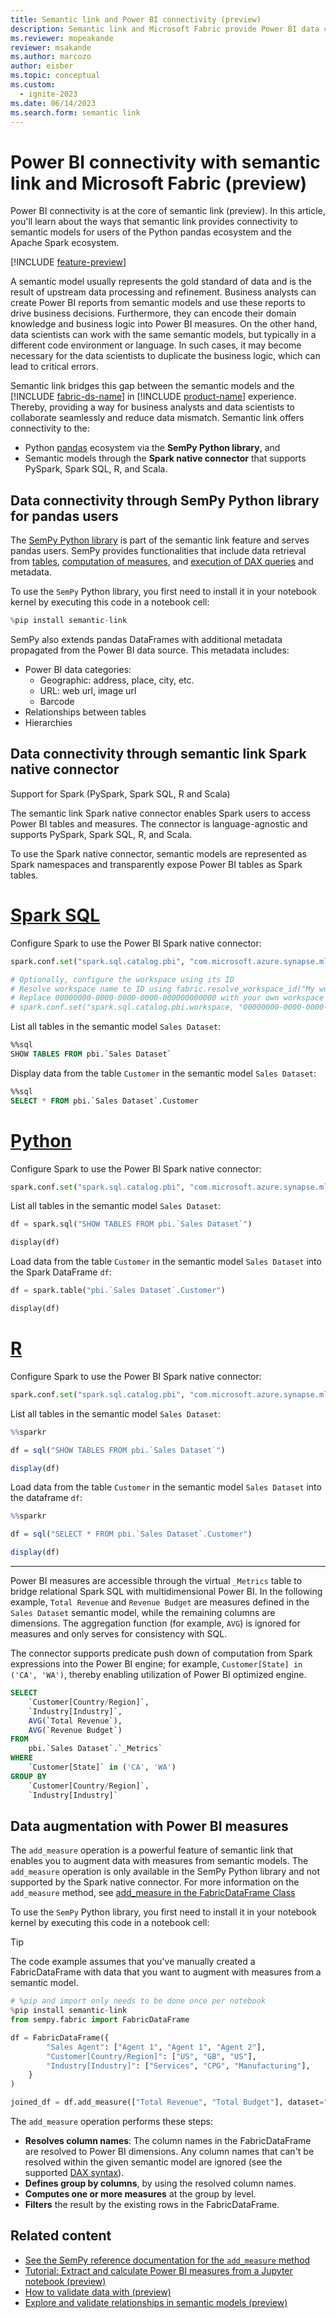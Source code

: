 ```yaml
---
title: Semantic link and Power BI connectivity (preview)
description: Semantic link and Microsoft Fabric provide Power BI data connectivity for pandas and Spark ecosystems.
ms.reviewer: mopeakande
reviewer: msakande
ms.author: marcozo
author: eisber
ms.topic: conceptual
ms.custom:
  - ignite-2023
ms.date: 06/14/2023
ms.search.form: semantic link
---
```


# Power BI connectivity with semantic link and Microsoft Fabric (preview)

Power BI connectivity is at the core of semantic link (preview).
In this article, you'll learn about the ways that semantic link provides connectivity to semantic models for users of the Python pandas ecosystem and the Apache Spark ecosystem.

[!INCLUDE [feature-preview](../includes/feature-preview-note.md)]

A semantic model usually represents the gold standard of data and is the result of upstream data processing and refinement.
Business analysts can create Power BI reports from semantic models and use these reports to drive business decisions.
Furthermore, they can encode their domain knowledge and business logic into Power BI measures.
On the other hand, data scientists can work with the same semantic models, but typically in a different code environment or language.
In such cases, it may become necessary for the data scientists to duplicate the business logic, which can lead to critical errors.

Semantic link bridges this gap between the semantic models and the [!INCLUDE [fabric-ds-name](includes/fabric-ds-name.md)] in [!INCLUDE [product-name](../includes/product-name.md)] experience.
Thereby, providing a way for business analysts and data scientists to collaborate seamlessly and reduce data mismatch. Semantic link offers connectivity to the:

- Python [pandas](https://pandas.pydata.org/) ecosystem via the **SemPy Python library**, and
- Semantic models through the **Spark native connector** that supports PySpark, Spark SQL, R, and Scala.

## Data connectivity through SemPy Python library for pandas users

The [SemPy Python library](/python/api/semantic-link/overview-semantic-link) is part of the semantic link feature and serves pandas users.
SemPy provides functionalities that include data retrieval from [tables](/python/api/semantic-link-sempy/sempy.fabric#sempy-fabric-read-table), [computation of measures](/python/api/semantic-link-sempy/sempy.fabric#sempy-fabric-evaluate-measure), and [execution of DAX queries](/python/api/semantic-link-sempy/sempy.fabric#sempy-fabric-evaluate-dax) and metadata.

To use the `SemPy` Python library, you first need to install it in your notebook kernel by executing this code in a notebook cell:

```python
%pip install semantic-link
```

SemPy also extends pandas DataFrames with additional metadata propagated from the Power BI data source.
This metadata includes:

- Power BI data categories:
  - Geographic: address, place, city, etc.
  - URL: web url, image url
  - Barcode
- Relationships between tables
- Hierarchies

## Data connectivity through semantic link Spark native connector

Support for Spark (PySpark, Spark SQL, R and Scala)

The semantic link Spark native connector enables Spark users to access Power BI tables and measures.
The connector is language-agnostic and supports PySpark, Spark SQL, R, and Scala.

To use the Spark native connector, semantic models are represented as Spark namespaces and transparently expose Power BI tables as Spark tables.

# [Spark SQL](#tab/sql)

Configure Spark to use the Power BI Spark native connector:

```Python
spark.conf.set("spark.sql.catalog.pbi", "com.microsoft.azure.synapse.ml.powerbi.PowerBICatalog")

# Optionally, configure the workspace using its ID
# Resolve workspace name to ID using fabric.resolve_workspace_id("My workspace")
# Replace 00000000-0000-0000-0000-000000000000 with your own workspace ID
# spark.conf.set("spark.sql.catalog.pbi.workspace, "00000000-0000-0000-0000-000000000000")
```

List all tables in the semantic model `Sales Dataset`:

```sql
%%sql
SHOW TABLES FROM pbi.`Sales Dataset`
```

Display data from the table `Customer` in the semantic model `Sales Dataset`:

```sql
%%sql
SELECT * FROM pbi.`Sales Dataset`.Customer
```

# [Python](#tab/python)

Configure Spark to use the Power BI Spark native connector:

```Python
spark.conf.set("spark.sql.catalog.pbi", "com.microsoft.azure.synapse.ml.powerbi.PowerBICatalog")
```

List all tables in the semantic model `Sales Dataset`:

```python
df = spark.sql("SHOW TABLES FROM pbi.`Sales Dataset`")

display(df)
```

Load data from the table `Customer` in the semantic model `Sales Dataset` into the Spark DataFrame `df`:

```python
df = spark.table("pbi.`Sales Dataset`.Customer")

display(df)
```

# [R](#tab/r)

Configure Spark to use the Power BI Spark native connector:

```Python
spark.conf.set("spark.sql.catalog.pbi", "com.microsoft.azure.synapse.ml.powerbi.PowerBICatalog")
```

List all tables in the semantic model `Sales Dataset`:

```R
%%sparkr

df = sql("SHOW TABLES FROM pbi.`Sales Dataset`")

display(df)
```

Load data from the table `Customer` in the semantic model `Sales Dataset` into the dataframe `df`:

```R
%%sparkr

df = sql("SELECT * FROM pbi.`Sales Dataset`.Customer")

display(df)
```

---

Power BI measures are accessible through the virtual `_Metrics` table to bridge relational Spark SQL with multidimensional Power BI.
In the following example, `Total Revenue` and `Revenue Budget` are measures defined in the `Sales Dataset` semantic model, while the remaining columns are dimensions.
The aggregation function (for example, `AVG`) is ignored for measures and only serves for consistency with SQL.

The connector supports predicate push down of computation from Spark expressions into the Power BI engine; for example, `Customer[State] in ('CA', 'WA')`, thereby enabling utilization of Power BI optimized engine.

```sql
SELECT
    `Customer[Country/Region]`,
    `Industry[Industry]`,
    AVG(`Total Revenue`),
    AVG(`Revenue Budget`)
FROM
    pbi.`Sales Dataset`.`_Metrics`
WHERE
    `Customer[State]` in ('CA', 'WA')
GROUP BY
    `Customer[Country/Region]`,
    `Industry[Industry]`
```

## Data augmentation with Power BI measures

The `add_measure` operation is a powerful feature of semantic link that enables you to augment data with measures from semantic models.
The `add_measure` operation is only available in the SemPy Python library and not supported by the Spark native connector. For more information on the `add_measure` method, see [add_measure in the FabricDataFrame Class](/python/api/semantic-link-sempy/sempy.fabric.fabricdataframe)

To use the `SemPy` Python library, you first need to install it in your notebook kernel by executing this code in a notebook cell:

   > [!TIP]
   > The code example assumes that you've manually created a FabricDataFrame with data that you want to augment with measures from a semantic model.

```python
# %pip and import only needs to be done once per notebook
%pip install semantic-link
from sempy.fabric import FabricDataFrame

df = FabricDataFrame({
        "Sales Agent": ["Agent 1", "Agent 1", "Agent 2"],
        "Customer[Country/Region]": ["US", "GB", "US"],
        "Industry[Industry]": ["Services", "CPG", "Manufacturing"],
    }
)

joined_df = df.add_measure(["Total Revenue", "Total Budget"], dataset="Sales Dataset")
```

The `add_measure` operation performs these steps:

- **Resolves column names**: The column names in the FabricDataFrame are resolved to Power BI dimensions. Any column names that can't be resolved within the given semantic model are ignored (see the supported [DAX syntax](/dax/dax-syntax-reference)).
- **Defines group by columns**, by using the resolved column names.
- **Computes one or more measures** at the group by level.
- **Filters** the result by the existing rows in the FabricDataFrame.

## Related content

- [See the SemPy reference documentation for the `add_measure` method](/python/api/semantic-link-sempy/sempy.fabric.fabricdataframe#sempy-fabric-fabricdataframe-add-measure)
- [Tutorial: Extract and calculate Power BI measures from a Jupyter notebook (preview)](tutorial-power-bi-measures.md)
- [How to validate data with  (preview)](semantic-link-validate-data.md)
- [Explore and validate relationships in semantic models (preview)](semantic-link-validate-relationship.md)
